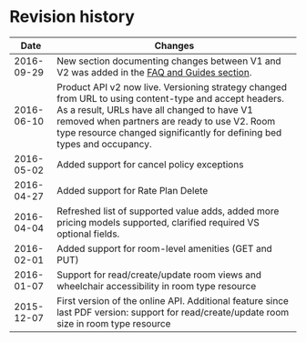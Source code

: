 # Revision history

| Date | Changes |
| ---- | ---------------- |
| 2016-09-29 | New section documenting changes between V1 and V2 was added in the [FAQ and Guides section](guides.html#/v1v2diff). |
| 2016-06-10 | Product API v2 now live. Versioning strategy changed from URL to using content-type and accept headers. As a result, URLs have all changed to have V1 removed when partners are ready to use V2. Room type resource changed significantly for defining bed types and occupancy. |
| 2016-05-02 | Added support for cancel policy exceptions |
| 2016-04-27 | Added support for Rate Plan Delete |
| 2016-04-04 | Refreshed list of supported value adds, added more pricing models supported, clarified required VS optional fields. |
| 2016-02-01 | Added support for room-level amenities (GET and PUT)
| 2016-01-07 | Support for read/create/update room views and wheelchair accessibility in room type resource |
| 2015-12-07 | First version of the online API. Additional feature since last PDF version: support for read/create/update room size in room type resource |

